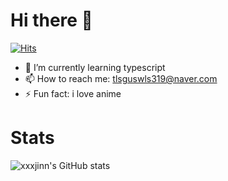 # Hi there 👋
[![Hits](https://hits.seeyoufarm.com/api/count/incr/badge.svg?url=https%3A%2F%2Fgithub.com%2Fxxxjinn&count_bg=%235F798E&title_bg=%23A0A0A0&icon=github.svg&icon_color=%23E7E7E7&title=hits&edge_flat=false)](https://hits.seeyoufarm.com)

- 🌱 I’m currently learning typescript
- 📫 How to reach me: tlsguswls319@naver.com
- ⚡ Fun fact: i love anime

# Stats
![xxxjinn's GitHub stats](https://github-readme-stats.vercel.app/api?username=xxxjinn&theme=solarized-light&show_icons=true)


